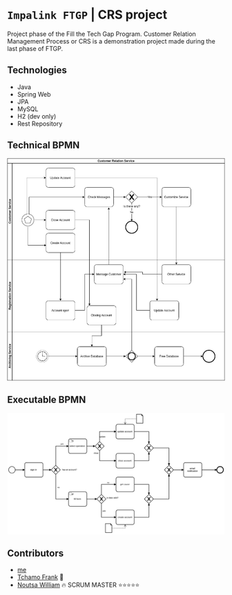 # `Impalink FTGP` | CRS project

Project phase of the Fill the Tech Gap Program. Customer Relation Management Process or CRS is a demonstration project made during the last phase of FTGP.

## Technologies
* Java
* Spring Web
* JPA
* MySQL
* H2 (dev only)
* Rest Repository

## Technical BPMN
![](./pics/CRSTechnicalBPMN.png)

## Executable BPMN
![](./bpmn/crs_pbmnpng.png)

## Contributors
- [me](https://github.com/47leonel-wabo)
- [Tchamo Frank](https://github.com/franck2019) 🚀
- [Noutsa William](https://github.com/NC-52) 🔥 SCRUM MASTER ⭐⭐⭐⭐⭐